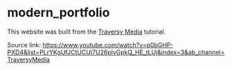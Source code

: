 # modern_portfolio

This website was built from the <a href="https://www.youtube.com/channel/UC29ju8bIPH5as8OGnQzwJyA">Traversy Media</a> tutorial. 

Source link: 
https://www.youtube.com/watch?v=p0bGHP-PXD4&list=PLrYKgUfJCtUCUI7U26plvGpkQ_HE_tLUj&index=3&ab_channel=TraversyMedia



